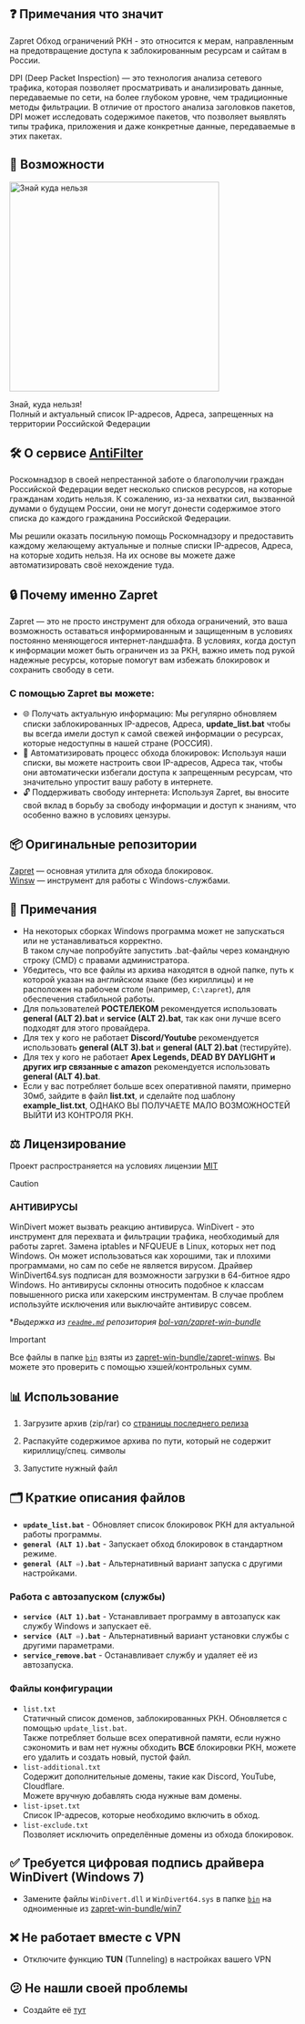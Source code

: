 ## ❓ Примечания что значит
Zapret Обход ограничений РКН - это относится к мерам, направленным на предотвращение доступа к заблокированным ресурсам и сайтам в России.

DPI (Deep Packet Inspection) — это технология анализа сетевого трафика, которая позволяет просматривать и анализировать данные, передаваемые по сети, на более глубоком уровне, чем традиционные методы фильтрации. В отличие от простого анализа заголовков пакетов, DPI может исследовать содержимое пакетов, что позволяет выявлять типы трафика, приложения и даже конкретные данные, передаваемые в этих пакетах.

## 🔑 Возможности
<Image src="./images/AntiFilter_Znay_kyda_nelza.png" alt="Знай куда нельзя" width="368" />

Знай, куда нельзя!  
Полный и актуальный список IP-адресов, Адреса, запрещенных на территории Российской Федерации

## 🛠️ О сервисе [AntiFilter](https://antifilter.download/)
Роскомнадзор в своей непрестанной заботе о благополучии граждан Российской Федерации ведет несколько списков ресурсов, на которые гражданам ходить нельзя. К сожалению, из-за нехватки сил, вызванной думами о будущем России, они не могут донести содержимое этого списка до каждого гражданина Российской Федерации.

Мы решили оказать посильную помощь Роскомнадзору и предоставить каждому желающему актуальные и полные списки IP-адресов, Адреса, на которые ходить нельзя. На их основе вы можете даже автоматизировать своё нехождение туда.

## 🔒 Почему именно Zapret
Zapret — это не просто инструмент для обхода ограничений, это ваша возможность оставаться информированным и защищенным в условиях постоянно меняющегося интернет-ландшафта. В условиях, когда доступ к информации может быть ограничен из за РКН, важно иметь под рукой надежные ресурсы, которые помогут вам избежать блокировок и сохранить свободу в сети.

### С помощью Zapret вы можете:
 - 🌐 Получать актуальную информацию: Мы регулярно обновляем списки заблокированных IP-адресов, Адреса, **update_list.bat** чтобы вы всегда имели доступ к самой свежей информации о ресурсах, которые недоступны в нашей стране (РОССИЯ).
 - 🤖 Автоматизировать процесс обхода блокировок: Используя наши списки, вы можете настроить свои IP-адресов, Адреса так, чтобы они автоматически избегали доступа к запрещенным ресурсам, что значительно упростит вашу работу в интернете.
 - 🔓 Поддерживать свободу интернета: Используя Zapret, вы вносите свой вклад в борьбу за свободу информации и доступ к знаниям, что особенно важно в условиях цензуры.

## 📦 Оригинальные репозитории
[Zapret](https://github.com/bol-van/zapret) — основная утилита для обхода блокировок.  
[Winsw](https://github.com/winsw/winsw) — инструмент для работы с Windows-службами.

## 📝 Примечания
 - На некоторых сборках Windows программа может не запускаться или не устанавливаться корректно.  
 В таком случае попробуйте запустить .bat-файлы через командную строку (CMD) с правами администратора.  
 - Убедитесь, что все файлы из архива находятся в одной папке, путь к которой указан на английском языке (без кириллицы) и не расположен на рабочем столе (например, `C:\zapret`), для обеспечения стабильной работы.  
 - Для пользователей **РОСТЕЛЕКОМ** рекомендуется использовать **general (ALT 2).bat** и **service (ALT 2).bat**, так как они лучше всего подходят для этого провайдера.
 - Для тех у кого не работает **Discord/Youtube** рекомендуется использовать **general (ALT 3).bat** и **general (ALT 2).bat** (тестируйте).
 - Для тех у кого не работает **Apex Legends, DEAD BY DAYLIGHT и других игр связанные с amazon** рекомендуется использовать **general (ALT 4).bat**.
 - Если у вас потребляет больше всех оперативной памяти, примерно 30мб, зайдите в файл **list.txt**, и сделайте под шаблону **example_list.txt**, ОДНАКО ВЫ ПОЛУЧАЕТЕ МАЛО ВОЗМОЖНОСТЕЙ ВЫЙТИ ИЗ КОНТРОЛЯ РКН.

## ⚖️ Лицензирование
Проект распространяется на условиях лицензии [MIT](https://github.com/KOUISHOURAXIO/zapret/blob/main/LICENSE.txt)

> [!CAUTION]
>
> ### АНТИВИРУСЫ
> WinDivert может вызвать реакцию антивируса.
> WinDivert - это инструмент для перехвата и фильтрации трафика, необходимый для работы zapret.
> Замена iptables и NFQUEUE в Linux, которых нет под Windows.
> Он может использоваться как хорошими, так и плохими программами, но сам по себе не является вирусом.
> Драйвер WinDivert64.sys подписан для возможности загрузки в 64-битное ядро Windows.
> Но антивирусы склонны относить подобное к классам повышенного риска или хакерским инструментам.
> В случае проблем используйте исключения или выключайте антивирус совсем.
>
> **Выдержка из [`readme.md`](https://github.com/bol-van/zapret-win-bundle/blob/master/readme.md#%D0%B0%D0%BD%D1%82%D0%B8%D0%B2%D0%B8%D1%80%D1%83%D1%81%D1%8B) репозитория [bol-van/zapret-win-bundle](https://github.com/bol-van/zapret-win-bundle)*

> [!IMPORTANT]
> Все файлы в папке [`bin`](./bin) взяты из [zapret-win-bundle/zapret-winws](https://github.com/bol-van/zapret-win-bundle/tree/master/zapret-winws). Вы можете это проверить с помощью хэшей/контрольных сумм.

## 📊 Использование

1. Загрузите архив (zip/rar) со [страницы последнего релиза](https://github.com/KOUISHOURAXIO/zapret/releases/latest)

2. Распакуйте содержимое архива по пути, который не содержит кириллицу/спец. символы

3. Запустите нужный файл

## 🗂️ Краткие описания файлов

 - **`update_list.bat`** - Обновляет список блокировок РКН для актуальной работы программы.
 - **`general (ALT 1).bat`** - Запускает обход блокировок в стандартном режиме.
 - **`general (ALT ♾️).bat`** - Альтернативный вариант запуска с другими настройками.

 ### Работа с автозапуском (службы)
 - **`service (ALT 1).bat`** - Устанавливает программу в автозапуск как службу Windows и запускает её.
 - **`service (ALT ♾️).bat`** - Альтернативный вариант установки службы с другими параметрами.
 - **`service_remove.bat`** - Останавливает службу и удаляет её из автозапуска.

 ### Файлы конфигурации
 - `list.txt`  
 Статичный список доменов, заблокированных РКН. Обновляется с помощью `update_list.bat`.  
 Также потребляет больше всех оперативной памяти, если нужно сэкономить и вам нет нужны обходить **ВСЕ** блокировки РКН, можете его удалить и создать новый, пустой файл.
 - `list-additional.txt`  
 Содержит дополнительные домены, такие как Discord, YouTube, Cloudflare.  
 Можете вручную добавлять сюда нужные вам домены.
 - `list-ipset.txt`  
 Список IP-адресов, которые необходимо включить в обход.
 - `list-exclude.txt`  
 Позволяет исключить определённые домены из обхода блокировок.

## ✅ Требуется цифровая подпись драйвера WinDivert (Windows 7)

- Замените файлы `WinDivert.dll` и `WinDivert64.sys` в папке [`bin`](./bin) на одноименные из [zapret-win-bundle/win7](https://github.com/bol-van/zapret-win-bundle/tree/master/win7)

## ❌ Не работает вместе с VPN

- Отключите функцию **TUN** (Tunneling) в настройках вашего VPN

## 😕 Не нашли своей проблемы

- Создайте её [тут](https://github.com/KOUISHOURAXIO/zapret/issues)
